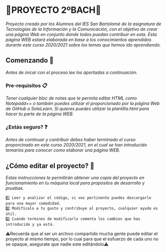 # 🔵PROYECTO 2ºBACH🔵

_Proyecto creado por los Alumnos del IES San Bartolomé de la asignatura de Tecnologías de la Información y la Comunicación, con el objetivo de crear una página Web en conjunto donde todos puedan contribuir en esta._
_Esta página WEB estará elaborada en base a los conocimientos aprendidos durante este curso 2020/2021 sobre los temas que hemos ido aprendiendo._

## Comenzando 🚀

_Antes de inicar con el proceso lee los aportadas a continuación._

### Pre-requisitos 📋

_Tener cualquier bloc de notas que te permita editar HTML como Notepadd++ o también puedes utilizar el proporcionado por la página Web de GitHub o SoloLearn. Si quieres puedes utilizar la plantilla.html para hacer tu parte de la página WEB._

### ¿Estás seguro? ❓

_Antes de continuar y contribuir debes haber terminado el curso proporcinado en este curso 2020/2021, en el cual se han introducido temarios para conocer como elaborar una página WEB._

## ¿Cómo editar el proyecto? 🚩

_Estas instrucciones te permitirán obtener una copia del proyecto en funcionamiento en tu máquina local para propósitos de desarrollo y pruebas._

```
1️⃣ Leer y analizar el código, si ves pertinente puedes descargarlo para una mayor comodidad.
2️⃣ Modifícalo a tu gusto y contribuye al proyecto, cualquier ayuda es útil.
3️⃣ Cuando termines de modificarlo comenta los cambios que has introducido y ya está.
```
 
⚠️Recuerda que al ser un archivo compartido mucha gente puede editar el proyecto al mismo tiempo, por lo cual para que el esfuerzo de cada uno no se opaque, asegurate que nadie este editándolo⚠️
